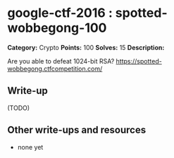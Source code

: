 # google-ctf-2016 : spotted-wobbegong-100

**Category:** Crypto
**Points:** 100
**Solves:** 15
**Description:**

Are you able to defeat 1024-bit RSA? <https://spotted-wobbegong.ctfcompetition.com/>

## Write-up

(TODO)

## Other write-ups and resources

* none yet
